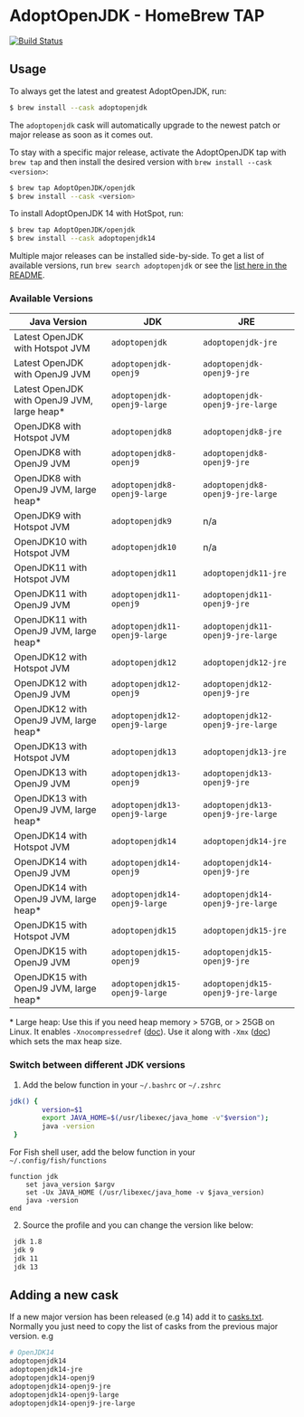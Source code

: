 # AdoptOpenJDK - HomeBrew TAP

[![Build Status](https://travis-ci.com/AdoptOpenJDK/homebrew-openjdk.svg?branch=master)](https://travis-ci.com/AdoptOpenJDK/homebrew-openjdk)

## Usage 

To always get the latest and greatest AdoptOpenJDK, run:

```bash
$ brew install --cask adoptopenjdk
```

The `adoptopenjdk` cask will automatically upgrade to the newest patch or major release as soon as it comes out.

To stay with a specific major release, activate the AdoptOpenJDK tap with `brew tap` and then install the desired version with `brew install --cask <version>`:

```bash
$ brew tap AdoptOpenJDK/openjdk
$ brew install --cask <version>
```

To install AdoptOpenJDK 14 with HotSpot, run:

```bash
$ brew tap AdoptOpenJDK/openjdk
$ brew install --cask adoptopenjdk14
```

Multiple major releases can be installed side-by-side. To get a list of available versions, run `brew search adoptopenjdk` or see the [list here in the README](#available-versions).

### Available Versions
| Java Version | JDK | JRE
|--|--|--|
| Latest OpenJDK with Hotspot JVM | `adoptopenjdk` | `adoptopenjdk-jre` | 
| Latest OpenJDK with OpenJ9 JVM | `adoptopenjdk-openj9` | `adoptopenjdk-openj9-jre` | 
| Latest OpenJDK with OpenJ9 JVM, large heap* | `adoptopenjdk-openj9-large` | `adoptopenjdk-openj9-jre-large` | 
| OpenJDK8 with Hotspot JVM | `adoptopenjdk8` | `adoptopenjdk8-jre` |
| OpenJDK8 with OpenJ9 JVM | `adoptopenjdk8-openj9` | `adoptopenjdk8-openj9-jre` |
| OpenJDK8 with OpenJ9 JVM, large heap* | `adoptopenjdk8-openj9-large` | `adoptopenjdk8-openj9-jre-large` |
| OpenJDK9 with Hotspot JVM | `adoptopenjdk9` | n/a |
| OpenJDK10 with Hotspot JVM | `adoptopenjdk10` | n/a |
| OpenJDK11 with Hotspot JVM | `adoptopenjdk11` | `adoptopenjdk11-jre` |
| OpenJDK11 with OpenJ9 JVM | `adoptopenjdk11-openj9` | `adoptopenjdk11-openj9-jre` |
| OpenJDK11 with OpenJ9 JVM, large heap* | `adoptopenjdk11-openj9-large` | `adoptopenjdk11-openj9-jre-large` |
| OpenJDK12 with Hotspot JVM | `adoptopenjdk12` | `adoptopenjdk12-jre` |
| OpenJDK12 with OpenJ9 JVM | `adoptopenjdk12-openj9` | `adoptopenjdk12-openj9-jre` |
| OpenJDK12 with OpenJ9 JVM, large heap* | `adoptopenjdk12-openj9-large` | `adoptopenjdk12-openj9-jre-large` |
| OpenJDK13 with Hotspot JVM | `adoptopenjdk13` | `adoptopenjdk13-jre` |
| OpenJDK13 with OpenJ9 JVM | `adoptopenjdk13-openj9` | `adoptopenjdk13-openj9-jre` |
| OpenJDK13 with OpenJ9 JVM, large heap* | `adoptopenjdk13-openj9-large` | `adoptopenjdk13-openj9-jre-large` |
| OpenJDK14 with Hotspot JVM | `adoptopenjdk14` | `adoptopenjdk14-jre` |
| OpenJDK14 with OpenJ9 JVM | `adoptopenjdk14-openj9` | `adoptopenjdk14-openj9-jre` |
| OpenJDK14 with OpenJ9 JVM, large heap* | `adoptopenjdk14-openj9-large` | `adoptopenjdk14-openj9-jre-large` |
| OpenJDK15 with Hotspot JVM | `adoptopenjdk15` | `adoptopenjdk15-jre` |
| OpenJDK15 with OpenJ9 JVM | `adoptopenjdk15-openj9` | `adoptopenjdk15-openj9-jre` |
| OpenJDK15 with OpenJ9 JVM, large heap* | `adoptopenjdk15-openj9-large` | `adoptopenjdk15-openj9-jre-large` |

\* Large heap: Use this if you need heap memory > 57GB, or > 25GB on Linux. It enables `-Xnocompressedref` ([doc][docnocref]). Use it along with `-Xmx` ([doc][docmx]) which sets the max heap size.

[docnocref]: https://www.eclipse.org/openj9/docs/xcompressedrefs/
[docmx]: https://www.eclipse.org/openj9/docs/xms/

### Switch between different JDK versions
1. Add the below function in your `~/.bashrc` or `~/.zshrc` 
```bash
jdk() {
        version=$1
        export JAVA_HOME=$(/usr/libexec/java_home -v"$version");
        java -version
 }
```

For Fish shell user, add the below function in your `~/.config/fish/functions`

```fish
function jdk
	set java_version $argv
	set -Ux JAVA_HOME (/usr/libexec/java_home -v $java_version)
	java -version
end
```

 2. Source the profile and you can change the version like below:
 ```bash
  jdk 1.8
  jdk 9
  jdk 11
  jdk 13
  ```

## Adding a new cask
If a new major version has been released (e.g 14) add it to [casks.txt](casks.txt). Normally you just need to copy the list of casks from the previous major version. e.g

```bash
# OpenJDK14
adoptopenjdk14
adoptopenjdk14-jre
adoptopenjdk14-openj9
adoptopenjdk14-openj9-jre
adoptopenjdk14-openj9-large
adoptopenjdk14-openj9-jre-large
```
